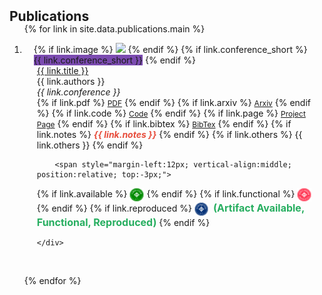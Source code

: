 <h2 id="publications" style="margin: 2px 0px -15px;">Publications</h2>

<div class="publications">
<ol class="bibliography">

{% for link in site.data.publications.main %}

<li>

<div class="pub-row">


  <div class="col-sm-3 abbr" style="position: relative;padding-right: 15px;padding-left: 15px;">
    {% if link.image %} 
     <img src="{{ link.image }}" class="teaser img-fluid z-depth-1" style="width=100;height=40%">
    {% endif %}
    {% if link.conference_short %} 
    <abbr class="badge" style="background-color: #7b4bb0">{{ link.conference_short }}</abbr>
    {% endif %}
  </div>

  <div class="col-sm-9" style="position: relative;padding-right: 10px;padding-left: 20px;">
      <div class="title"><a href="{{ link.pdf }}">{{ link.title }}</a></div>
      <div class="author">{{ link.authors }}</div>
      <div class="periodical"><em>{{ link.conference }}</em>
      </div>
    <div class="links">
      {% if link.pdf %} 
      <a href="{{ link.pdf }}" class="btn btn-sm z-depth-0" role="button" target="_blank" style="font-size:12px;">PDF</a>
      {% endif %}
      {% if link.arxiv %} 
      <a href="{{ link.arxiv }}" class="btn btn-sm z-depth-0" role="button" target="_blank" style="font-size:12px;">Arxiv</a>
      {% endif %}
      {% if link.code %} 
      <a href="{{ link.code }}" class="btn btn-sm z-depth-0" role="button" target="_blank" style="font-size:12px;">Code</a>
      {% endif %}
      {% if link.page %} 
      <a href="{{ link.page }}" class="btn btn-sm z-depth-0" role="button" target="_blank" style="font-size:12px;">Project Page</a>
      {% endif %}
      {% if link.bibtex %} 
      <a href="{{ link.bibtex }}" class="btn btn-sm z-depth-0" role="button" target="_blank" style="font-size:12px;">BibTex</a>
      {% endif %}
      {% if link.notes %} 
      <strong> <i style="color:#e74d3c">{{ link.notes }}</i></strong>
      {% endif %}
      {% if link.others %} 
      {{ link.others }}
      {% endif %}

        <span style="margin-left:12px; vertical-align:middle; position:relative; top:-3px;">
  {% if link.available %}
    <img src="./assets/img/artifacts_available.png" alt="Artifact Available" title="Artifact Available"
         style="height:22px; margin-right:1px; vertical-align:middle;">
  {% endif %}
  {% if link.functional %}
    <img src="./assets/img/artifacts_evaluated_functional_v1_1.png" alt="Artifact Functional" title="Functional"
         style="height:22px; margin-right:1px; vertical-align:middle;">
  {% endif %}
  {% if link.reproduced %}
    <img src="./assets/img/results_reproduced_v1_1.png" alt="Artifact Reproduced" title="Reproduced"
         style="height:22px; vertical-align:middle;">
    <span style="color:#27ae60; font-size:16px; font-weight:bold; margin-left:4px;">
      (Artifact Available, Functional, Reproduced)
    </span>
  {% endif %}
</span>
  
      
    </div>
  </div>
</div>
</li>

<br>

{% endfor %}

</ol>
</div>

